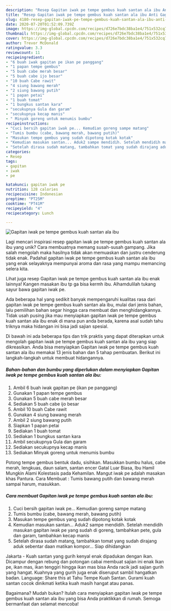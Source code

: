 ```yaml
---
description: "Resep Gapitan iwak pe tempe gembus kuah santan ala ibu Anti Gagal"
title: "Resep Gapitan iwak pe tempe gembus kuah santan ala ibu Anti Gagal"
slug: 4180-resep-gapitan-iwak-pe-tempe-gembus-kuah-santan-ala-ibu-anti-gagal
date: 2020-07-20T01:52:09.739Z
image: https://img-global.cpcdn.com/recipes/d726e7bdc38ba1e4/751x532cq70/gapitan-iwak-pe-tempe-gembus-kuah-santan-ala-ibu-foto-resep-utama.jpg
thumbnail: https://img-global.cpcdn.com/recipes/d726e7bdc38ba1e4/751x532cq70/gapitan-iwak-pe-tempe-gembus-kuah-santan-ala-ibu-foto-resep-utama.jpg
cover: https://img-global.cpcdn.com/recipes/d726e7bdc38ba1e4/751x532cq70/gapitan-iwak-pe-tempe-gembus-kuah-santan-ala-ibu-foto-resep-utama.jpg
author: Trevor McDonald
ratingvalue: 3.3
reviewcount: 11
recipeingredient:
- "6 buah iwak gapitan pe ikan pe panggang"
- "1 papan tempe gembus"
- "5 buah cabe merah besar"
- "5 buah cabe ijo besar"
- "10 buah Cabe rawit"
- "4 siung bawang merah"
- "2 siung bawang putih"
- "1 papan petai"
- "1 buah tomat"
- "1 bungkus santan kara"
- "secukupnya Gula dan garam"
- "secukupnya kecap manis"
- " Minyak goreng untuk menumis bumbu"
recipeinstructions:
- "Cuci bersih gapitan iwak pe... Kemudian goreng sampe matang"
- "Tumis bumbu (cabe, bawang merah, bawang putih)"
- "Masukan tempe gembus yang sudah dipotong kotak kotak"
- "Kemudian masukan santan... Aduk2 sampe mendidih. Setelah mendidih masukan gapitan iwak pe yang sudah di goreng, tambahkan pete, gula dan garam, tambahkan kecap manis"
- "Setelah dirasa sudah matang, tambahkan tomat yang sudah dirajang aduk sebentar daan matikan kompor... Siap dihidangkan"
categories:
- Resep
tags:
- gapitan
- iwak
- pe

katakunci: gapitan iwak pe 
nutrition: 128 calories
recipecuisine: Indonesian
preptime: "PT25M"
cooktime: "PT41M"
recipeyield: "4"
recipecategory: Lunch

---
```



![Gapitan iwak pe tempe gembus kuah santan ala ibu](https://img-global.cpcdn.com/recipes/d726e7bdc38ba1e4/751x532cq70/gapitan-iwak-pe-tempe-gembus-kuah-santan-ala-ibu-foto-resep-utama.jpg)

Lagi mencari inspirasi resep gapitan iwak pe tempe gembus kuah santan ala ibu yang unik? Cara membuatnya memang susah-susah gampang. Jika salah mengolah maka hasilnya tidak akan memuaskan dan justru cenderung tidak enak. Padahal gapitan iwak pe tempe gembus kuah santan ala ibu yang enak selayaknya mempunyai aroma dan rasa yang mampu memancing selera kita.

Lihat juga resep Gapitan iwak pe tempe gembus kuah santan ala ibu enak lainnya! Kangen masakan ibu tp ga bisa kermh ibu. Alhamdulilah tukang sayur bawa gapitan iwak pe.

Ada beberapa hal yang sedikit banyak mempengaruhi kualitas rasa dari gapitan iwak pe tempe gembus kuah santan ala ibu, mulai dari jenis bahan, lalu pemilihan bahan segar hingga cara membuat dan menghidangkannya. Tidak usah pusing jika mau menyiapkan gapitan iwak pe tempe gembus kuah santan ala ibu enak di mana pun anda berada, karena asal sudah tahu triknya maka hidangan ini bisa jadi sajian spesial.


Di bawah ini ada beberapa tips dan trik praktis yang dapat diterapkan untuk mengolah gapitan iwak pe tempe gembus kuah santan ala ibu yang siap dikreasikan. Anda bisa menyiapkan Gapitan iwak pe tempe gembus kuah santan ala ibu memakai 13 jenis bahan dan 5 tahap pembuatan. Berikut ini langkah-langkah untuk membuat hidangannya.

<!--inarticleads1-->

##### Bahan-bahan dan bumbu yang diperlukan dalam menyiapkan Gapitan iwak pe tempe gembus kuah santan ala ibu:

1. Ambil 6 buah iwak gapitan pe (ikan pe panggang)
1. Gunakan 1 papan tempe gembus
1. Gunakan 5 buah cabe merah besar
1. Sediakan 5 buah cabe ijo besar
1. Ambil 10 buah Cabe rawit
1. Gunakan 4 siung bawang merah
1. Ambil 2 siung bawang putih
1. Siapkan 1 papan petai
1. Sediakan 1 buah tomat
1. Sediakan 1 bungkus santan kara
1. Ambil secukupnya Gula dan garam
1. Sediakan secukupnya kecap manis
1. Sediakan  Minyak goreng untuk menumis bumbu


Potong tempe gembus bentuk dadu, sisihkan. Masukkan bumbu halus, cabe merah, lengkuas, daun salam, santan encer Gatal Luar Biasa, Ibu Hamil Mungkin Alami Kolestasis pada Kehamilan. Mangut iwak pe adalah masakan khas Pantura. Cara Membuat : Tumis bawang putih dan bawang merah sampai harum, masukkan. 

<!--inarticleads2-->

##### Cara membuat Gapitan iwak pe tempe gembus kuah santan ala ibu:

1. Cuci bersih gapitan iwak pe... Kemudian goreng sampe matang
1. Tumis bumbu (cabe, bawang merah, bawang putih)
1. Masukan tempe gembus yang sudah dipotong kotak kotak
1. Kemudian masukan santan... Aduk2 sampe mendidih. Setelah mendidih masukan gapitan iwak pe yang sudah di goreng, tambahkan pete, gula dan garam, tambahkan kecap manis
1. Setelah dirasa sudah matang, tambahkan tomat yang sudah dirajang aduk sebentar daan matikan kompor... Siap dihidangkan


Jakarta - Kuah santan yang gurih kenyal enak dipadukan dengan ikan. Dicampur dengan rebung dan potongan cabai membuat sajian ini enak Ikan pe, ikan mas, ikan tenggiri hingga ikan mas bisa Anda racik jadi sajian gurih yang hangat. Kuahnya yang gurih juga enak diseruput sambil hangatkan badan. Language: Share this at Tahu Tempe Kuah Santan. Gurami kuah santan cocok dinikmati ketika kuah masih hangat atau panas. 

Bagaimana? Mudah bukan? Itulah cara menyiapkan gapitan iwak pe tempe gembus kuah santan ala ibu yang bisa Anda praktikkan di rumah. Semoga bermanfaat dan selamat mencoba!
